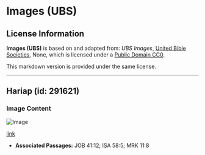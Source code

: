 # Images (UBS)

## License Information

**Images (UBS)** is based on and adapted from: _UBS Images_, [United Bible Societies](https://unitedbiblesocieties.org/), None, which is licensed under a [Public Domain CC0](https://creativecommons.org/public-domain/cc0/).

This markdown version is provided under the same license.



--------------------------------

## Hariap (id: 291621)

### Image Content

![Image](https://cdn.aquifer.bible/aquifer-content/resources/Media/WEB-0777_rush.jpg)

[link](https://cdn.aquifer.bible/aquifer-content/resources/Media/WEB-0777_rush.jpg)

* **Associated Passages:** JOB 41:12; ISA 58:5; MRK 11:8

